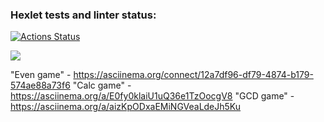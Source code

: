 ### Hexlet tests and linter status:
[![Actions Status](https://github.com/Rasta341/java-project-lvl1/workflows/hexlet-check/badge.svg)](https://github.com/Rasta341/java-project-lvl1/actions)

<a href="https://codeclimate.com/github/codeclimate/codeclimate/maintainability"><img src="https://api.codeclimate.com/v1/badges/a99a88d28ad37a79dbf6/maintainability" /></a>

"Even game" - https://asciinema.org/connect/12a7df96-df79-4874-b179-574ae88a73f6
"Calc game" - https://asciinema.org/a/E0fy0klaiU1uQ36e1TzOocgV8
"GCD game" - https://asciinema.org/a/aizKpODxaEMiNGVeaLdeJh5Ku